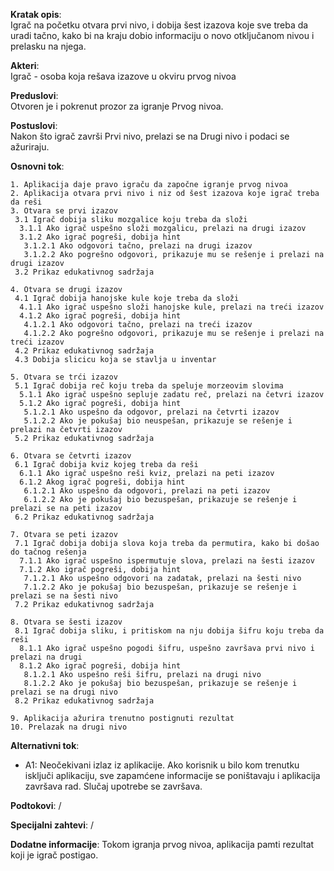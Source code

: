 **Kratak opis**: <br>
Igrač na početku otvara prvi nivo, i dobija šest izazova koje sve treba da uradi tačno, kako bi na kraju dobio informaciju o novo otključanom nivou i prelasku na njega.

**Akteri**: <br>
Igrač - osoba koja rešava izazove u okviru prvog nivoa

**Preduslovi**: <br>
Otvoren je i pokrenut prozor za igranje Prvog nivoa.

**Postuslovi**: <br>
Nakon što igrač završi Prvi nivo, prelazi se na Drugi nivo i podaci se ažuriraju.

**Osnovni tok**:

    1. Aplikacija daje pravo igraču da započne igranje prvog nivoa
    2. Aplikacija otvara prvi nivo i niz od šest izazova koje igrač treba da reši 
    3. Otvara se prvi izazov
     3.1 Igrač dobija sliku mozgalice koju treba da složi
      3.1.1 Ako igrač uspešno složi mozgalicu, prelazi na drugi izazov
      3.1.2 Ako igrač pogreši, dobija hint
       3.1.2.1 Ako odgovori tačno, prelazi na drugi izazov
       3.1.2.2 Ako pogrešno odgovori, prikazuje mu se rešenje i prelazi na drugi izazov
     3.2 Prikaz edukativnog sadržaja

    4. Otvara se drugi izazov
     4.1 Igrač dobija hanojske kule koje treba da složi
      4.1.1 Ako igrač uspešno složi hanojske kule, prelazi na treći izazov
      4.1.2 Ako igrač pogreši, dobija hint
       4.1.2.1 Ako odgovori tačno, prelazi na treći izazov
       4.1.2.2 Ako pogrešno odgovori, prikazuje mu se rešenje i prelazi na treći izazov
     4.2 Prikaz edukativnog sadržaja
     4.3 Dobija slicicu koja se stavlja u inventar

    5. Otvara se trći izazov
     5.1 Igrač dobija reč koju treba da speluje morzeovim slovima
      5.1.1 Ako igrač uspešno sepluje zadatu reč, prelazi na četvri izazov
      5.1.2 Ako igrač pogreši, dobija hint
       5.1.2.1 Ako uspešno da odgovor, prelazi na četvrti izazov
       5.1.2.2 Ako je pokušaj bio neuspešan, prikazuje se rešenje i prelazi na četvrti izazov
     5.2 Prikaz edukativnog sadržaja

    6. Otvara se četvrti izazov 
     6.1 Igrač dobija kviz kojeg treba da reši
      6.1.1 Ako igrač uspešno reši kviz, prelazi na peti izazov
      6.1.2 Akog igrač pogreši, dobija hint
       6.1.2.1 Ako uspešno da odgovori, prelazi na peti izazov 
       6.1.2.2 Ako je pokušaj bio bezuspešan, prikazuje se rešenje i prelazi se na peti izazov
     6.2 Prikaz edukativnog sadržaja

    7. Otvara se peti izazov
     7.1 Igrač dobija dobija slova koja treba da permutira, kako bi došao do tačnog rešenja
      7.1.1 Ako igrač uspešno ispermutuje slova, prelazi na šesti izazov
      7.1.2 Ako igrač pogreši, dobija hint 
       7.1.2.1 Ako uspešno odgovori na zadatak, prelazi na šesti nivo
       7.1.2.2 Ako je pokušaj bio bezuspešan, prikazuje se rešenje i prelazi se na šesti nivo
     7.2 Prikaz edukativnog sadržaja

    8. Otvara se šesti izazov
     8.1 Igrač dobija sliku, i pritiskom na nju dobija šifru koju treba da reši
      8.1.1 Ako igrač uspešno pogodi šifru, uspešno završava prvi nivo i prelazi na drugi
      8.1.2 Ako igrač pogreši, dobija hint
       8.1.2.1 Ako uspešno reši šifru, prelazi na drugi nivo
       8.1.2.2 Ako je pokušaj bio bezuspešan, prikazuje se rešenje i prelazi se na drugi nivo
     8.2 Prikaz edukativnog sadržaja

    9. Aplikacija ažurira trenutno postignuti rezultat
    10. Prelazak na drugi nivo

**Alternativni tok**:
 * A1: Neočekivani izlaz iz aplikacije. Ako korisnik u bilo kom trenutku isključi aplikaciju,
 	 sve zapamćene informacije se poništavaju i aplikacija završava rad.
 	 Slučaj upotrebe se završava.

**Podtokovi**: /

**Specijalni zahtevi**: /

**Dodatne informacije**: Tokom igranja prvog nivoa, aplikacija pamti rezultat koji je igrač postigao.

